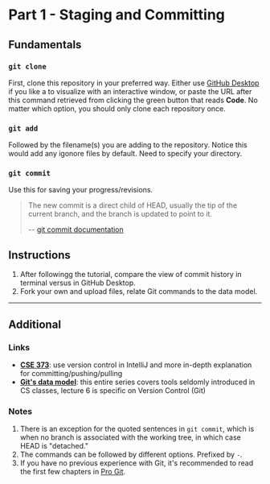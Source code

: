 # Part 1 - Staging and Committing

## Fundamentals

### `git clone`

First, clone this repository in your preferred way. Either use [GitHub Desktop](https://desktop.github.com/) if you like a to visualize with an interactive window, or paste the URL after this command retrieved from clicking the green button that reads **Code**. No matter which option, you should only clone each repository once.

### `git add`

Followed by the filename(s) you are adding to the repository. Notice this would add any igonore files by default. Need to specify your directory.

### `git commit`

Use this for saving your progress/revisions.

> The new commit is a direct child of HEAD, usually the tip of the current branch, and the branch is updated to point to it.
> 
> -- [git commit documentation](https://git-scm.com/docs/git-commit)

## Instructions

1. After followingg the tutorial, compare the view of commit history in terminal versus in GitHub Desktop.
2. Fork your own and upload files, relate Git commands to the data model.

---

## Additional

### Links

- [**CSE 373**](https://courses.cs.washington.edu/courses/cse373/20au/projects/cse143review/submit/#committing): use version control in IntelliJ and more in-depth explanation for committing/pushing/pulling
- [**Git's data model**](https://missing.csail.mit.edu/2020/version-control/): this entire series covers tools seldomly introduced in CS classes, lecture 6 is specific on Version Control (Git) 

### Notes

1. There is an exception for the quoted sentences in `git commit`, which is when no branch is associated with the working tree, in which case HEAD is "detached."
2. The commands can be followed by different options. Prefixed by `-`. 
3. If you have no previous experience with Git, it's recommended to read the first few chapters in [Pro Git](https://git-scm.com/book/en/v2).
